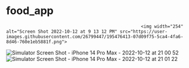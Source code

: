 # food_app
                                                       <img width="254" alt="Screen Shot 2022-10-12 at 9 13 12 PM" src="https://user-images.githubusercontent.com/26799447/195476413-07d09f75-5ca4-4fa6-8d46-760e1eb5881f.png">

                                                         

![Simulator Screen Shot - iPhone 14 Pro Max - 2022-10-12 at 21 00 52](https://user-images.githubusercontent.com/26799447/195475163-77344119-5565-4d7f-ac55-98eb42ea91fe.png)
![Simulator Screen Shot - iPhone 14 Pro Max - 2022-10-12 at 21 01 22](https://user-images.githubusercontent.com/26799447/195475183-04e9ab50-6362-4f28-8b8a-f47295912e54.png)
